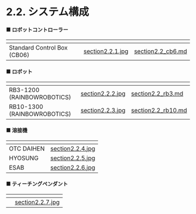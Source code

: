 # 2.2. システム構成

#### ■ ロボットコントローラー

<table data-card-size="large" data-view="cards"><thead><tr><th></th><th data-hidden data-card-cover data-type="files"></th><th data-hidden data-card-target data-type="content-ref"></th></tr></thead><tbody><tr><td>Standard Control Box (CB06)</td><td><a href="../images/jp/chapter2/section2.2.1.jpg">section2.2.1.jpg</a></td><td><a href="section2.2_cb6.md">section2.2_cb6.md</a></td></tr></tbody></table>

#### ■ ロボット

<table data-card-size="large" data-view="cards"><thead><tr><th></th><th data-hidden data-card-cover data-type="files"></th><th data-hidden data-card-target data-type="content-ref"></th></tr></thead><tbody><tr><td>RB3-1200 (RAINBOWROBOTICS)</td><td><a href="../images/jp/chapter2/section2.2.2.jpg">section2.2.2.jpg</a></td><td><a href="section2.2_rb3.md">section2.2_rb3.md</a></td></tr><tr><td>RB10-1300 (RAINBOWROBOTICS)</td><td><a href="../images/jp/chapter2/section2.2.3.jpg">section2.2.3.jpg</a></td><td><a href="section2.2_rb10.md">section2.2_rb10.md</a></td></tr></tbody></table>

#### ■ 溶接機

<table data-view="cards"><thead><tr><th></th><th data-hidden data-card-cover data-type="files"></th></tr></thead><tbody><tr><td>OTC DAIHEN</td><td><a href="../images/jp/chapter2/section2.2.4.jpg">section2.2.4.jpg</a></td></tr><tr><td>HYOSUNG</td><td><a href="../images/jp/chapter2/section2.2.5.jpg">section2.2.5.jpg</a></td></tr><tr><td>ESAB</td><td><a href="../images/jp/chapter2/section2.2.6.jpg">section2.2.6.jpg</a></td></tr></tbody></table>

#### ■ ティーチングペンダント

<table data-card-size="large" data-view="cards"><thead><tr><th></th><th data-hidden data-card-cover data-type="files"></th></tr></thead><tbody><tr><td></td><td><a href="../images/jp/chapter2/section2.2.7.jpg">section2.2.7.jpg</a></td></tr></tbody></table>
